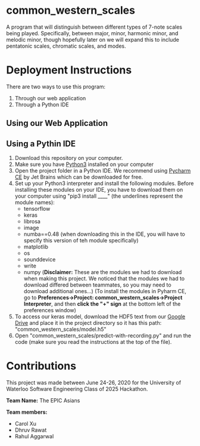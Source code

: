 # common_western_scales

A program that will distinguish between different types of 7-note scales being played. Specifically, between major, minor, harmonic minor, and melodic minor, though hopefully later on we will expand this to include pentatonic scales, chromatic scales, and modes.

# Deployment Instructions

There are two ways to use this program:
1. Through our web application
2. Through a Python IDE

## Using our Web Application



## Using a Pythin IDE

1. Download this repository on your computer.
2. Make sure you have [Python3](https://www.python.org/downloads/) installed on your computer
3. Open the project folder in a Python IDE. We recommend using [Pycharm CE](https://www.jetbrains.com/pycharm/download/#section=mac) by Jet Brains which can be downloaded for free.
4. Set up your Python3 interpreter and install the following modules. Before installing these modules on your IDE, you have to download them on your computer using "pip3 install ____" (the underlines represent the module names):
    - tensorflow
    - keras
    - librosa
    - image
    - numba==0.48 (when downloading this in the IDE, you will have to specify this version of teh module specifically)
    - matplotlib
    - os
    - sounddevice
    - write
    - numpy
    (**Disclaimer:** These are the modules we had to download when making this project. We noticed that the modules we had to download differed between teammates, so you may need to download additional ones...)
    (To install the modules in Pyharm CE, go to **Preferences->Project: common_western_scales->Project Interpreter**, and then **click the "+" sign** at the bottom left of the preferences window)
5. To access our keras model, download the HDF5 text from our [Google Drive](https://drive.google.com/file/d/15B0HsxtqXPHkoUGDn7rS4OXvYtk2alHH/view?usp=sharing) and place it in the project directory so it has this path: "common_western_scales/model.h5"
6. Open "common_western_scales/predict-with-recording.py" and run the code (make sure you read the instructions at the top of the file).

# Contributions

This project was made between June 24-26, 2020 for the University of Waterloo Software Engineering Class of 2025 Hackathon.

**Team Name:** The EPIC Asians

**Team members:**
- Carol Xu
- Dhruv Rawat
- Rahul Aggarwal
